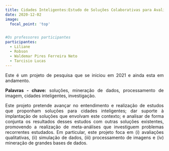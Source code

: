 ```yaml
---
title: Cidades Inteligentes:Estudo de Soluções Colaborativas para Avaliação de Aplicações, Processamento de Imagens e Mineração de Dados
date: 2020-12-02
image:
  focal_point: 'top'


#Os professores participantes
participantes:
  - Liliane
  - Robson
  - Waldemar Pires Ferreira Neto
  - Tarcisio Lucas
---
```

<p align="justify">
    Este é um projeto de pesquisa que se iniciou em 2021 e ainda esta em andamento. </p> 

<p align="justify">
    <b>Palavras - chave:</b> soluções, mineração de dados, processamento de imagem, cidades inteligentes, investigação. </p> 

<p align="justify">
    Este projeto pretende avançar no entendimento e realização de estudos que proponham soluções para cidades inteligentes; dar suporte à implantação de soluções que envolvam este contexto; e analisar de forma conjunta os resultados desses estudos com outras soluções existentes, promovendo a realização de meta-análises que investiguem problemas recorrentes estudados. Em particular, este projeto foca em (i) avaliações qualitativas, (ii) simulação de dados, (iii) processamento de imagens e (iv) mineração de grandes bases de dados. </p>


